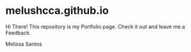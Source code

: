 # melushcca.github.io

Hi There! This repository is my Portfolio page. 
Check it out and leave me a Feedback. 


Melissa Santos
